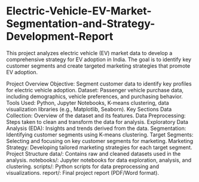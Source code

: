 # Electric-Vehicle-EV-Market-Segmentation-and-Strategy-Development-Report
This project analyzes electric vehicle (EV) market data to develop a comprehensive strategy for EV adoption in India. The goal is to identify key customer segments and create targeted marketing strategies that promote EV adoption.

Project Overview
Objective: Segment customer data to identify key profiles for electric vehicle adoption.
Dataset: Passenger vehicle purchase data, including demographics, vehicle preferences, and purchasing behavior.
Tools Used: Python, Jupyter Notebooks, K-means clustering, data visualization libraries (e.g., Matplotlib, Seaborn).
Key Sections
Data Collection: Overview of the dataset and its features.
Data Preprocessing: Steps taken to clean and transform the data for analysis.
Exploratory Data Analysis (EDA): Insights and trends derived from the data.
Segmentation: Identifying customer segments using K-means clustering.
Target Segments: Selecting and focusing on key customer segments for marketing.
Marketing Strategy: Developing tailored marketing strategies for each target segment.
Project Structure
data/: Contains raw and cleaned datasets used in the analysis.
notebooks/: Jupyter notebooks for data exploration, analysis, and clustering.
scripts/: Python scripts for data preprocessing and visualizations.
report/: Final project report (PDF/Word format).
